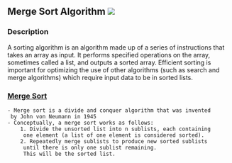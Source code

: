 ## Merge Sort Algorithm [![](https://img.shields.io/badge/Robert-Muraru-blue)](https://robert-muraru-portfolio.herokuapp.com/)


### Description
A sorting algorithm is an algorithm made up of a series of instructions that takes an array as input. It performs specified operations on the array, sometimes called a list, and outputs a sorted array.
 Efficient sorting is important for optimizing the use of other algorithms (such as search and merge algorithms) which require input data to be in sorted lists.

### [Merge Sort](https://en.wikipedia.org/wiki/Merge_sort)
    - Merge sort is a divide and conquer algorithm that was invented
     by John von Neumann in 1945
    - Conceptually, a merge sort works as follows:
        1. Divide the unsorted list into n sublists, each containing
         one element (a list of one element is considered sorted).
        2. Repeatedly merge sublists to produce new sorted sublists 
         until there is only one sublist remaining. 
         This will be the sorted list.
